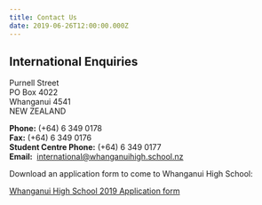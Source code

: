 ```yaml
---
title: Contact Us
date: 2019-06-26T12:00:00.000Z
---
```

## International Enquiries

Purnell Street\
PO Box 4022\
Whanganui 4541\
NEW ZEALAND

**Phone:** (+64) 6 349 0178\
**Fax:** (+64) 6 349 0176\
**Student Centre Phone:** (+64) 6 349 0177\
**Email:**  [international@whanganuihigh.school.nz](mailto:international@wanganui-high.school.nz?subject=International%20Enquiry)

Download an application form to come to Whanganui High School:

[Whanganui High School 2019 Application form](http://c1940652.r52.cf0.rackcdn.com/5ac82d05b8d39a7499001385/WHS_Application-19.pdf)
